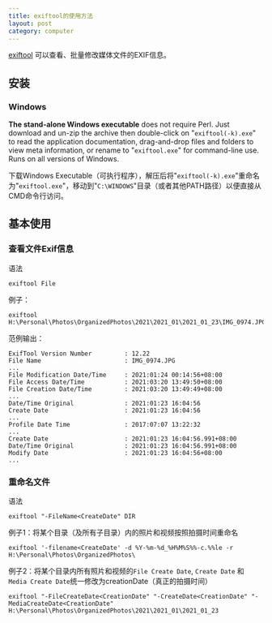 ```yaml
---
title: exiftool的使用方法
layout: post
category: computer
---
```


[exiftool](https://exiftool.org/) 可以查看、批量修改媒体文件的EXIF信息。

## 安装

### Windows

**The stand-alone Windows executable** does not require Perl. Just download and un-zip the archive then double-click on "`exiftool(-k).exe`" to read the application documentation, drag-and-drop files and folders to view meta information, or rename to "`exiftool.exe`" for command-line use. Runs on all versions of Windows.

下载Windows Executable（可执行程序），解压后将"`exiftool(-k).exe`"重命名为"`exiftool.exe`"，移动到"`C:\WINDOWS`"目录（或者其他PATH路径）以便直接从CMD命令行访问。

## 基本使用

### 查看文件Exif信息

语法

```
exiftool File
```

例子：

```
exiftool H:\Personal\Photos\OrganizedPhotos\2021\2021_01\2021_01_23\IMG_0974.JPG
```

范例输出：

```
ExifTool Version Number         : 12.22
File Name                       : IMG_0974.JPG
...
File Modification Date/Time     : 2021:01:24 00:14:56+08:00
File Access Date/Time           : 2021:03:20 13:49:50+08:00
File Creation Date/Time         : 2021:03:20 13:49:49+08:00
...
Date/Time Original              : 2021:01:23 16:04:56
Create Date                     : 2021:01:23 16:04:56
...
Profile Date Time               : 2017:07:07 13:22:32
...
Create Date                     : 2021:01:23 16:04:56.991+08:00
Date/Time Original              : 2021:01:23 16:04:56.991+08:00
Modify Date                     : 2021:01:23 16:04:56+08:00
...
```

### 重命名文件

语法

```
exiftool "-FileName<CreateDate" DIR
```

例子1：将某个目录（及所有子目录）内的照片和视频按照拍摄时间重命名

```
exiftool '-filename<CreateDate' -d %Y-%m-%d_%H%M%S%%-c.%%le -r H:\Personal\Photos\OrganizedPhotos\
```

例子2：将某个目录内所有照片和视频的`File Create Date`, `Create Date` 和 `Media Create Date`统一修改为creationDate（真正的拍摄时间）

```
exiftool "-FileCreateDate<CreationDate" "-CreateDate<CreationDate" "-MediaCreateDate<CreationDate" H:\Personal\Photos\OrganizedPhotos\2021\2021_01\2021_01_23
```

